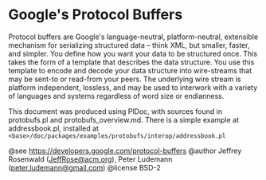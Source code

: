 # Google's Protocol Buffers

Protocol  buffers  are  Google's    language-neutral,  platform-neutral,
extensible mechanism for serializing structured data   –  think XML, but
smaller, faster, and simpler. You define how   you  want your data to be
structured once. This takes the form of   a  template that describes the
data structure. You use this template  to   encode  and decode your data
structure into wire-streams that may be sent-to or read-from your peers.
The underlying wire stream is platform independent, lossless, and may be
used to interwork with a variety of  languages and systems regardless of
word size or endianness.

This  document  was  produced  using  PlDoc,    with  sources  found  in
protobufs.pl and protobufs_overview.md. There  is   a  simple example at
addressbook.pl,                       installed                       at
``<base>/doc/packages/examples/protobufs/interop/addressbook.pl``

@see https://developers.google.com/protocol-buffers
@author Jeffrey Rosenwald (JeffRose@acm.org), Peter Ludemann (peter.ludemann@gmail.com)
@license BSD-2
